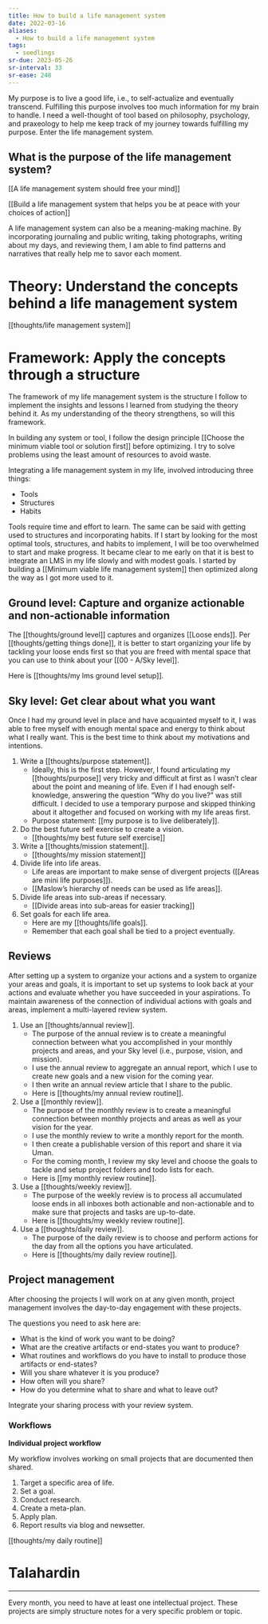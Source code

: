```yaml
---
title: How to build a life management system
date: 2022-03-16
aliases:
  - How to build a life management system
tags:
  - seedlings
sr-due: 2023-05-26
sr-interval: 33
sr-ease: 248
---
```

My purpose is to live a good life, i.e., to self-actualize and eventually transcend. Fulfilling this purpose involves too much information for my brain to handle. I need a well-thought of tool based on philosophy, psychology, and praxeology to help me keep track of my journey towards fulfilling my purpose. Enter the life management system.

## What is the purpose of the life management system?

[[A life management system should free your mind]]

[[Build a life management system that helps you be at peace with your choices of action]]

A life management system can also be a meaning-making machine. By incorporating journaling and public writing, taking photographs, writing about my days, and reviewing them, I am able to find patterns and narratives that really help me to savor each moment.

# Theory: Understand the concepts behind a life management system

[[thoughts/life management system]]

# Framework: Apply the concepts through a structure

The framework of my life management system is the structure I follow to implement the insights and lessons I learned from studying the theory behind it. As my understanding of the theory strengthens, so will this framework.

In building any system or tool, I follow the design principle [[Choose the minimum viable tool or solution first]] before optimizing. I try to solve problems using the least amount of resources to avoid waste.

Integrating a life management system in my life, involved introducing three things:

- Tools
- Structures
- Habits

Tools require time and effort to learn. The same can be said with getting used to structures and incorporating habits. If I start by looking for the most optimal tools, structures, and habits to implement, I will be too overwhelmed to start and make progress. It became clear to me early on that it is best to integrate an LMS in my life slowly and with modest goals. I started by building a [[Minimum viable life management system]] then optimized along the way as I got more used to it.

## Ground level: Capture and organize actionable and non-actionable information

The [[thoughts/ground level]] captures and organizes [[Loose ends]]. Per [[thoughts/getting things done]], it is better to start organizing your life by tackling your loose ends first so that you are freed with mental space that you can use to think about your [[00 - A/Sky level]].

Here is [[thoughts/my lms ground level setup]].

## Sky level: Get clear about what you want

Once I had my ground level in place and have acquainted myself to it, I was able to free myself with enough mental space and energy to think about what I really want. This is the best time to think about my motivations and intentions.

1. Write a [[thoughts/purpose statement]].
   - Ideally, this is the first step. However, I found articulating my [[thoughts/purpose]] very tricky and difficult at first as I wasn’t clear about the point and meaning of life. Even if I had enough self-knowledge, answering the question “Why do you live?” was still difficult. I decided to use a temporary purpose and skipped thinking about it altogether and focused on working with my life areas first.
   - Purpose statement: [[my purpose is to live deliberately]].
1. Do the best future self exercise to create a vision.
   - [[thoughts/my best future self exercise]]
1. Write a [[thoughts/mission statement]].
   - [[thoughts/my mission statement]]
1. Divide life into life areas.
   - Life areas are important to make sense of divergent projects ([[Areas are mini life purposes]]).
   - [[Maslow’s hierarchy of needs can be used as life areas]].
1. Divide life areas into sub-areas if necessary.
   - [[Divide areas into sub-areas for easier tracking]]
1. Set goals for each life area.
   - Here are my [[thoughts/life goals]].
   - Remember that each goal shall be tied to a project eventually.

## Reviews

After setting up a system to organize your actions and a system to organize your areas and goals, it is important to set up systems to look back at your actions and evaluate whether you have succeeded in your aspirations. To maintain awareness of the connection of individual actions with goals and areas, implement a multi-layered review system.

1. Use an [[thoughts/annual review]].
   - The purpose of the annual review is to create a meaningful connection between what you accomplished in your monthly projects and areas, and your Sky level (i.e., purpose, vision, and mission).
   - I use the annual review to aggregate an annual report, which I use to create new goals and a new vision for the coming year.
   - I then write an annual review article that I share to the public.
   - Here is [[thoughts/my annual review routine]].
1. Use a [[monthly review]].
   - The purpose of the monthly review is to create a meaningful connection between monthly projects and areas as well as your vision for the year.
   - I use the monthly review to write a monthly report for the month.
   - I then create a publishable version of this report and share it via Uman.
   - For the coming month, I review my sky level and choose the goals to tackle and setup project folders and todo lists for each.
   - Here is [[my monthly review routine]].
1. Use a [[thoughts/weekly review]].
   - The purpose of the weekly review is to process all accumulated loose ends in all inboxes both actionable and non-actionable and to make sure that projects and tasks are up-to-date.
   - Here is [[thoughts/my weekly review routine]].
1. Use a [[thoughts/daily review]].
   - The purpose of the daily review is to choose and perform actions  for the day from all the options you have articulated.
   - Here is [[thoughts/my daily review routine]].

## Project management

After choosing the projects I will work on at any given month, project management involves the day-to-day engagement with these projects.

The questions you need to ask here are:

- What is the kind of work you want to be doing?
- What are the creative artifacts or end-states you want to produce?
- What routines and workflows do you have to install to produce those artifacts or end-states?
- Will you share whatever it is you produce?
- How often will you share?
- How do you determine what to share and what to leave out?

Integrate your sharing process with your review system.

### Workflows

**Individual project workflow**

My workflow involves working on small projects that are documented then shared.

1. Target a specific area of life.
2. Set a goal.
3. Conduct research.
4. Create a meta-plan.
5. Apply plan.
6. Report results via blog and newsetter.

[[thoughts/my daily routine]]

# Talahardin

***

Every month, you need to have at least one intellectual project. These projects are simply structure notes for a very specific problem or topic.

